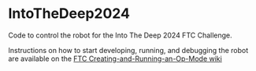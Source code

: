 # IntoTheDeep2024

Code to control the robot for the Into The Deep 2024 FTC Challenge.

Instructions on how to start developing, running, and debugging the robot are available on the [FTC Creating-and-Running-an-Op-Mode wiki](https://github.com/FIRST-Tech-Challenge/FtcRobotController/wiki/Creating-and-Running-an-Op-Mode-(Android-Studio))
